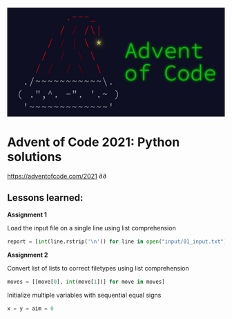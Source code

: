 ![](input/advent%20of%20code.jpg)
# Advent of Code 2021: Python solutions
https://adventofcode.com/2021
∂∂
## Lessons learned:
**Assignment 1** 

Load the input file on a single line using list comprehension
```python
report = [int(line.rstrip('\n')) for line in open("input/01_input.txt")]
```

**Assignment 2** 

Convert list of lists to correct filetypes using list comprehension
```python
moves = [[move[0], int(move[1])] for move in moves]
```

Initialize multiple variables with sequential equal signs 
```python
x = y = aim = 0
```